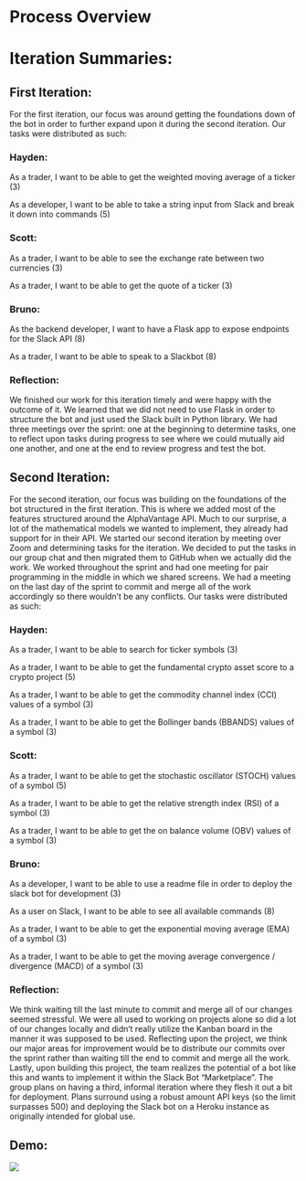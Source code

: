 # Process Overview
# Iteration Summaries:
## First Iteration:
For the first iteration, our focus was around getting the foundations down of the bot in order to further expand upon it during the second iteration. Our tasks were distributed as such:
### Hayden:
As a trader, I want to be able to get the weighted moving average of a ticker (3)

As a developer, I want to be able to take a string input from Slack and break it down into commands (5)
### Scott:
As a trader, I want to be able to see the exchange rate between two currencies (3)

As a trader, I want to be able to get the quote of a ticker (3)
### Bruno:
As the backend developer, I want to have a Flask app to expose endpoints for the Slack API (8)

As a trader, I want to be able to speak to a Slackbot (8)
### Reflection:
We finished our work for this iteration timely and were happy with the outcome of it. We learned that we did not need to use Flask in order to structure the bot and just used the Slack built in Python library. We had three meetings over the sprint: one at the beginning to determine tasks, one to reflect upon tasks during progress to see where we could mutually aid one another, and one at the end to review progress and test the bot.
## Second Iteration:
For the second iteration, our focus was building on the foundations of the bot structured in the first iteration. This is where we added most of the features structured around the AlphaVantage API. Much to our surprise, a lot of the mathematical models we wanted to implement, they already had support for in their API. We started our second iteration by meeting over Zoom and determining tasks for the iteration. We decided to put the tasks in our group chat and then migrated them to GitHub when we actually did the work. We worked throughout the sprint and had one meeting for pair programming in the middle in which we shared screens. We had a meeting on the last day of the sprint to commit and merge all of the work accordingly so there wouldn’t be any conflicts. Our tasks were distributed as such:
### Hayden:
As a trader, I want to be able to search for ticker symbols (3)

As a trader, I want to be able to get the fundamental crypto asset score to a crypto project (5)

As a trader, I want to be able to get the commodity channel index (CCI) values of a symbol (3)

As a trader, I want to be able to get the Bollinger bands (BBANDS) values of a symbol (3)

### Scott: 
As a trader, I want to be able to get the stochastic oscillator (STOCH) values of a symbol (5)

As a trader, I want to be able to get the relative strength index (RSI) of a symbol (3)

As a trader, I want to be able to get the on balance volume (OBV) values of a symbol (3)

### Bruno:
As a developer, I want to be able to use a readme file in order to deploy the slack bot for development (3)

As a user on Slack, I want to be able to see all available commands (8)

As a trader, I want to be able to get the exponential moving average (EMA) of a symbol (3)

As a trader, I want to be able to get the moving average convergence / divergence (MACD) of a symbol (3)

### Reflection:
We think waiting till the last minute to commit and merge all of our changes seemed stressful. We were all used to working on projects alone so did a lot of our changes locally and didn’t really utilize the Kanban board in the manner it was supposed to be used. Reflecting upon the project, we think our major areas for improvement would be to distribute our commits over the sprint rather than waiting till the end to commit and merge all the work. Lastly, upon building this project, the team realizes the potential of a bot like this and wants to implement it within the Slack Bot “Marketplace”. The group plans on having a third, informal iteration where they flesh it out a bit for deployment. Plans surround using a robust amount API keys (so the limit surpasses 500) and deploying the Slack bot on a Heroku instance as originally intended for global use.
## Demo:
[![](http://img.youtube.com/vi/XVJ3ORtEsnE/0.jpg)](http://www.youtube.com/watch?v=XVJ3ORtEsnE)

